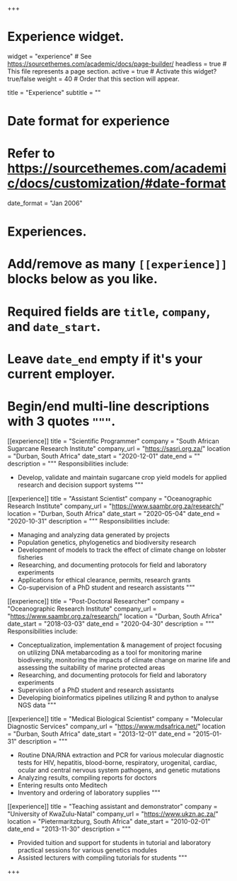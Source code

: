 +++
# Experience widget.
widget = "experience"  # See https://sourcethemes.com/academic/docs/page-builder/
headless = true  # This file represents a page section.
active = true  # Activate this widget? true/false
weight = 40  # Order that this section will appear.

title = "Experience"
subtitle = ""

# Date format for experience
#   Refer to https://sourcethemes.com/academic/docs/customization/#date-format
date_format = "Jan 2006"

# Experiences.
#   Add/remove as many `[[experience]]` blocks below as you like.
#   Required fields are `title`, `company`, and `date_start`.
#   Leave `date_end` empty if it's your current employer.
#   Begin/end multi-line descriptions with 3 quotes `"""`.

[[experience]]
  title = "Scientific Programmer"
  company = "South African Sugarcane Research Institute"
  company_url = "https://sasri.org.za/"
  location = "Durban, South Africa"
  date_start = "2020-12-01"
  date_end = ""
  description = """
  Responsibilities include:
  
  * Develop, validate and maintain sugarcane crop yield models for applied research and decision support systems
 """

[[experience]]
  title = "Assistant Scientist"
  company = "Oceanographic Research Institute"
  company_url = "https://www.saambr.org.za/research/"
  location = "Durban, South Africa"
  date_start = "2020-05-04"
  date_end = "2020-10-31"
  description = """
  Responsibilities include:
  
  * Managing and analyzing data generated by projects
* Population genetics, phylogenetics and biodiversity research
* Development of models to track the effect of climate change on
lobster fisheries
* Researching, and documenting protocols for field and laboratory
experiments
* Applications for ethical clearance, permits, research grants
* Co-supervision of a PhD student and research assistants
  """

[[experience]]
  title = "Post-Doctoral Researcher"
  company = "Oceanographic Research Institute"
  company_url = "https://www.saambr.org.za/research/"
  location = "Durban, South Africa"
  date_start = "2018-03-03"
  date_end = "2020-04-30"
  description = """
  Responsibilities include:
  
  * Conceptualization, implementation & management of project
focusing on utilizing DNA metabarcoding as a tool for monitoring
marine biodiversity, monitoring the impacts of climate change on
marine life and assessing the suitability of marine protected areas
  * Researching, and documenting protocols for field and laboratory
experiments
  * Supervision of a PhD student and research assistants
  * Developing bioinformatics pipelines utilizing R and python to
analyse NGS data
  """

[[experience]]
  title = "Medical Biological Scientist"
  company = "Molecular Diagnostic Services"
  company_url = "https://www.mdsafrica.net/"
  location = "Durban, South Africa"
  date_start = "2013-12-01"
  date_end = "2015-01-31"
  description = """
  * Routine DNA/RNA extraction and PCR for various molecular
diagnostic tests for HIV, hepatitis, blood-borne, respiratory,
urogenital, cardiac, ocular and central nervous system pathogens,
and genetic mutations
  * Analyzing results, compiling reports for doctors
  * Entering results onto Meditech
  * Inventory and ordering of laboratory supplies
  """
  
[[experience]]
  title = "Teaching assistant and demonstrator"
  company = "University of KwaZulu-Natal"
  company_url = "https://www.ukzn.ac.za/"
  location = "Pietermaritzburg, South Africa"
  date_start = "2010-02-01"
  date_end = "2013-11-30"
  description = """
  * Provided tuition and support for students in tutorial and laboratory
practical sessions for various genetics modules
  * Assisted lecturers with compiling tutorials for students
  """

+++
